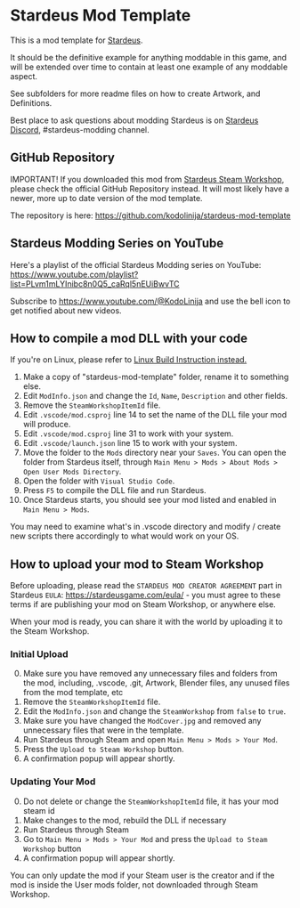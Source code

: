 # Stardeus Mod Template

This is a mod template for [Stardeus](https://store.steampowered.com/app/1380910/Stardeus/).

It should be the definitive example for anything moddable in this game, and will be
extended over time to contain at least one example of any moddable aspect.

See subfolders for more readme files on how to create Artwork, and Definitions.

Best place to ask questions about modding Stardeus is on [Stardeus Discord](https://discord.com/invite/89amEwP), #stardeus-modding channel.

## GitHub Repository

IMPORTANT! If you downloaded this mod from [Stardeus Steam Workshop](https://steamcommunity.com/app/1380910/workshop/),
please check the official GitHub Repository instead. It will most likely have a newer, more up to date version of the mod template.

The repository is here: https://github.com/kodolinija/stardeus-mod-template

## Stardeus Modding Series on YouTube

Here's a playlist of the official Stardeus Modding series on YouTube:
https://www.youtube.com/playlist?list=PLvm1mLYInibc8n0Q5_caRql5nEUiBwvTC

Subscribe to https://www.youtube.com/@KodoLinija and use the bell icon to get notified about new videos.


## How to compile a mod DLL with your code

If you're on Linux, please refer to [Linux Build Instruction instead.](Linux.md)

1. Make a copy of "stardeus-mod-template" folder, rename it to something else.
2. Edit `ModInfo.json` and change the `Id`, `Name`, `Description` and other fields.
3. Remove the `SteamWorkshopItemId` file.
4. Edit `.vscode/mod.csproj` line 14 to set the name of the DLL file your mod will produce.
5. Edit `.vscode/mod.csproj` line 31 to work with your system.
6. Edit `.vscode/launch.json` line 15 to work with your system.
7. Move the folder to the `Mods` directory near your `Saves`. You can open the folder from Stardeus itself, through `Main Menu > Mods > About Mods > Open User Mods Directory`.
8. Open the folder with `Visual Studio Code`.
9. Press `F5` to compile the DLL file and run Stardeus.
10. Once Stardeus starts, you should see your mod listed and enabled in `Main Menu > Mods`.

You may need to examine what's in .vscode directory and modify / create new
scripts there accordingly to what would work on your OS.

## How to upload your mod to Steam Workshop

Before uploading, please read the `STARDEUS MOD CREATOR AGREEMENT` part in Stardeus `EULA`:
https://stardeusgame.com/eula/ - you must agree to these terms if are publishing your mod on Steam Workshop, or anywhere else.

When your mod is ready, you can share it with the world by uploading it to the Steam Workshop.

### Initial Upload

0. Make sure you have removed any unnecessary files and folders from the mod, including, .vscode, .git, Artwork, Blender files, any unused files from the mod template, etc
1. Remove the `SteamWorkshopItemId` file.
1. Edit the `ModInfo.json` and change the `SteamWorkshop` from `false` to `true`.
2. Make sure you have changed the `ModCover.jpg` and removed any unnecessary files that were in the template.
3. Run Stardeus through Steam and open `Main Menu > Mods > Your Mod`.
4. Press the `Upload to Steam Workshop` button.
5. A confirmation popup will appear shortly.

### Updating Your Mod

0. Do not delete or change the `SteamWorkshopItemId` file, it has your mod steam id
1. Make changes to the mod, rebuild the DLL if necessary
2. Run Stardeus through Steam
3. Go to `Main Menu > Mods > Your Mod` and press the `Upload to Steam Workshop` button
4. A confirmation popup will appear shortly.

You can only update the mod if your Steam user is the creator and if the mod is inside the User mods folder, not downloaded through Steam Workshop.